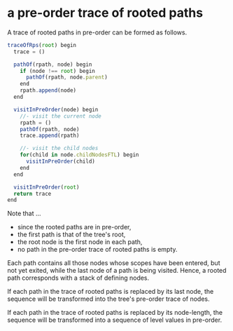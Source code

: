 
<!-- ======================================================================= -->
# a pre-order trace of rooted paths

A trace of rooted paths in pre-order can be formed as follows.

```js
traceOfRps(root) begin
  trace = ()

  pathOf(rpath, node) begin
    if (node !== root) begin
      pathOf(rpath, node.parent)
    end
    rpath.append(node)
  end

  visitInPreOrder(node) begin
    //- visit the current node
    rpath = ()
    pathOf(rpath, node)
    trace.append(rpath)

    //- visit the child nodes
    for(child in node.childNodesFTL) begin
      visitInPreOrder(child)
    end
  end

  visitInPreOrder(root)
  return trace
end
```

<!-- ======================================================================= -->

Note that ...

* since the rooted paths are in pre-order,
* the first path is that of the tree's root,
* the root node is the first node in each path,
* no path in the pre-order trace of rooted paths is empty.

Each path contains all those nodes whose scopes have been entered, but not
yet exited, while the last node of a path is being visited. Hence, a rooted
path corresponds with a stack of defining nodes.

If each path in the trace of rooted paths is replaced by its last node,
the sequence will be transformed into the tree's pre-order trace of nodes.

If each path in the trace of rooted paths is replaced by its node-length,
the sequence will be transformed into a sequence of level values in pre-order.
